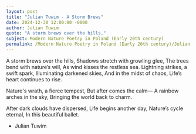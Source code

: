 ```yaml
---
layout: post
title: "Julian Tuwim - A Storm Brews"
date: 2024-12-30 12:00:00 -0000
author: Julian Tuwim
quote: "A storm brews over the hills,"
subject: Modern Nature Poetry in Poland (Early 20th century)
permalink: /Modern Nature Poetry in Poland (Early 20th century)/Julian Tuwim/Julian Tuwim - A Storm Brews
---
```


A storm brews over the hills,
Shadows stretch with growling glee,
The trees bend with nature’s will,
As wind kisses the restless sea.
Lightning strikes, a swift spark,
Illuminating darkened skies,
And in the midst of chaos,
Life’s heart continues to rise.

Nature's wrath, a fierce tempest,
But after comes the calm—
A rainbow arches in the sky,
Bringing the world back to charm.

After dark clouds have dispersed,
Life begins another day,
Nature’s cycle eternal,
In this beautiful ballet.

- Julian Tuwim
